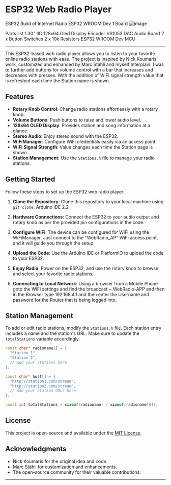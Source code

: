 # ESP32 Web Radio Player

ESP32 Build of Internet Radio 
ESP32 WROOM Dev 1 Board 
![image](https://github.com/Interplain/ESP32InternetRadio/assets/32413344/b20f9596-6ab7-4e3c-a97e-0c6342313325)

Parts list
1.30" IIC 128x64 Oled Display
Encoder
VS1053 DAC Audio Board
2 x Button Switches
2 x 10k Resistors
ESP32 WROOM Dev MCU

---

This ESP32-based web radio player allows you to listen to your favorite online radio stations with ease. The project is inspired by Nick Koumaris' work, customized and enhanced by Marc Stähli and myself Interplain. I was to further add buttons for volume control with a bar that increases and decreases with presses. With the addition of WiFi signal strength value that is refreshed each time the Station name is shown. 

## Features

- **Rotary Knob Control**: Change radio stations effortlessly with a rotary knob.
- **Volume Buttons**: Push buttons to raise and lower audio level.
- **128x64 OLED Display**: Provides station and song information at a glance.
- **Stereo Audio**: Enjoy stereo sound with the ESP32.
- **WiFiManager**: Configure WiFi credentials easily via an access point.
- **WiFi Signal Strength**: Value changes each time the Station page is shown.
- **Station Management**: Use the `Stations.h` file to manage your radio stations.

## Getting Started

Follow these steps to set up the ESP32 web radio player:

1. **Clone the Repository**: Clone this repository to your local machine using `git clone`. Arduino IDE 2.2

2. **Hardware Connections**: Connect the ESP32 to your audio output and rotary knob as per the provided pin configurations in the code.

3. **Configure WiFi**: The device can be configured for WiFi using the WiFiManager. Just connect to the "WebRadio_AP" WiFi access point, and it will guide you through the setup.

4. **Upload the Code**: Use the Arduino IDE or PlatformIO to upload the code to your ESP32.

5. **Enjoy Radio**: Power on the ESP32, and use the rotary knob to browse and select your favorite radio stations.

6. **Connecting to Local Network**: Using a browser from a Mobile Phone goto the WiFi settings and find the broadcast ~ WebRadio-APP and then in the Browser type 192.168.4.1 and then enter the Username and password for the Router that is being logged into.

## Station Management

To add or edit radio stations, modify the `Stations.h` file. Each station entry includes a name and the station's URL. Make sure to update the `totalStations` variable accordingly.

```cpp
const char* radioname[] = {
  "Station 1",
  "Station 2",
  // Add your stations here
};

const char* host[] = {
  "http://station1.com/stream",
  "http://station2.com/stream",
  // Add your station URLs here
};

const int totalStations = sizeof(radioname) / sizeof(radioname[0]);
```

## License

This project is open-source and available under the [MIT License](LICENSE).

## Acknowledgments

- Nick Koumaris for the original idea and code.
- Marc Stähli for customization and enhancements.
- The open-source community for their valuable contributions.

---

